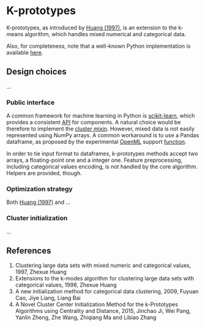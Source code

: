 
# K-prototypes

K-prototypes, as introduced by [Huang (1997)](#1), is an extension to the
k-means algorithm, which handles mixed numerical and categorical data.

Also, for completeness, note that a well-known Python implementation is
available [here](https://github.com/nicodv/kmodes).


## Design choices

...


### Public interface

A common framework for machine learning in Python is
[scikit-learn](https://scikit-learn.org/stable/index.html), which provides a
consistent [API](https://scikit-learn.org/stable/modules/classes.html) for
components. A natural choice would be therefore to implement the
[cluster mixin](https://scikit-learn.org/stable/modules/generated/sklearn.base.ClusterMixin.html).
However, mixed data is not easily represented using NumPy arrays. A common
workaround is to use a Pandas dataframe, as proposed by the experimental
[OpenML](https://openml.org/) support [function](https://scikit-learn.org/stable/modules/generated/sklearn.datasets.fetch_openml.html).

In order to tie input format to dataframes, k-prototypes methods accept two
arrays, a floating-point one and a integer one. Feature preprocessing,
including categorical values encoding, is not handled by the core algorithm.
Helpers are provided, though.


### Optimization strategy

Both [Huang (1997)](#1) and ...


### Cluster initialization

...


## References

<ol>
    <li id="1">
        Clustering large data sets with mixed numeric and categorical values,
        1997, Zhexue Huang
    </li>
    <li id="2">
        Extensions to the k-modes algorithm for clustering large data sets with
        categorical values, 1998, Zhexue Huang
    </li>
    <li id="3">
        A new initialization method for categorical data clustering, 2009,
        Fuyuan Cao, Jiye Liang, Liang Bai
    </li>
    <li id="4">
        A Novel Cluster Center Initialization Method for the k-Prototypes
        Algorithms using Centrality and Distance, 2015, Jinchao Ji, Wei Pang,
        Yanlin Zheng, Zhe Wang, Zhiqiang Ma and Libiao Zhang
    </li>
</ol>
